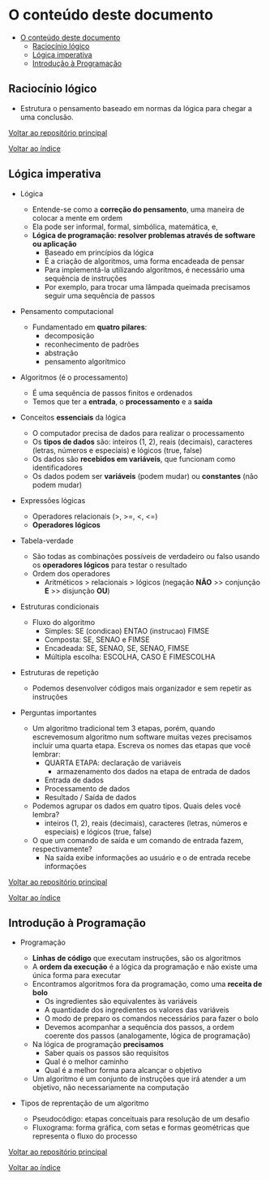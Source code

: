 # O conteúdo deste documento

- [O conteúdo deste documento](#o-conteúdo-deste-documento)
  - [Raciocínio lógico](#raciocínio-lógico)
  - [Lógica imperativa](#lógica-imperativa)
  - [Introdução à Programação](#introdução-à-programação)

## Raciocínio lógico

- Estrutura o pensamento baseado em normas da lógica para chegar a uma conclusão.

[Voltar ao repositório principal](/README.md)

[Voltar ao índice](#o-conteúdo-deste-documento)

## Lógica imperativa

- Lógica
  - Entende-se como a **correção do pensamento**, uma maneira de colocar a mente em ordem
  - Ela pode ser informal, formal, simbólica, matemática, e,
  - **Lógica de programação: resolver problemas através de software ou aplicação**
    - Baseado em princípios da lógica
    - É a criação de algoritmos, uma forma encadeada de pensar
    - Para implementá-la utilizando algoritmos, é necessário uma sequência de instruções
    - Por exemplo, para trocar uma lâmpada queimada precisamos seguir uma sequência de passos

- Pensamento computacional
  - Fundamentado em **quatro pilares**:
    - decomposição
    - reconhecimento de padrões
    - abstração
    - pensamento algorítmico

- Algoritmos (é o processamento)
  - É uma sequência de passos finitos e ordenados
  - Temos que ter a **entrada**, o **processamento** e a **saída**

- Conceitos **essenciais** da lógica
  - O computador precisa de dados para realizar o processamento
  - Os **tipos de dados** são: inteiros (1, 2), reais (decimais), caracteres (letras, números e especiais) e lógicos (true, false)
  - Os dados são **recebidos em variáveis**, que funcionam como identificadores
  - Os dados podem ser **variáveis** (podem mudar) ou **constantes** (não podem mudar)

- Expressões lógicas
  - Operadores relacionais (>, >=, <, <=)
  - **Operadores lógicos**
- Tabela-verdade
  - São todas as combinações possíveis de verdadeiro ou falso usando os **operadores lógicos** para testar o resultado
  - Ordem dos operadores
    - Aritméticos > relacionais > lógicos (negação **NÃO** >> conjunção **E** >> disjunção **OU**)
- Estruturas condicionais
  - Fluxo do algoritmo
    - Simples: SE (condicao) ENTAO (instrucao) FIMSE
    - Composta: SE, SENAO e FIMSE
    - Encadeada: SE, SENAO, SE, SENAO, FIMSE
    - Múltipla escolha: ESCOLHA, CASO E FIMESCOLHA
- Estruturas de repetição
  - Podemos desenvolver códigos mais organizador e sem repetir as instruções

- Perguntas importantes
  - Um algoritmo tradicional tem 3 etapas, porém, quando escrevemosum algoritmo num software muitas vezes precisamos incluir uma quarta etapa. Escreva os nomes das etapas que você lembrar:
    - QUARTA ETAPA: declaração de variáveis
      - armazenamento dos dados na etapa de entrada de dados
    - Entrada de dados
    - Processamento de dados
    - Resultado / Saída de dados
  - Podemos agrupar os dados em quatro tipos. Quais deles você lembra?
    - inteiros (1, 2), reais (decimais), caracteres (letras, números e especiais) e lógicos (true, false)
  - O que um comando de saída e um comando de entrada fazem, respectivamente?
    - Na saída exibe informações ao usuário e o de entrada recebe informações

[Voltar ao repositório principal](/README.md)

[Voltar ao índice](#o-conteúdo-deste-documento)

## Introdução à Programação

- Programação
  - **Linhas de código** que executam instruções, são os algoritmos
  - A **ordem da execução** é a lógica da programação e não existe uma única forma para executar
  - Encontramos algoritmos fora da programação, como uma **receita de bolo**
    - Os ingredientes são equivalentes às variáveis
    - A quantidade dos ingredientes os valores das variáveis
    - O modo de preparo os comandos necessários para fazer o bolo
    - Devemos acompanhar a sequência dos passos, a ordem coerente dos passos (analogamente, lógica de programação)
  - Na lógica de programação **precisamos**
    - Saber quais os passos são requisitos
    - Qual é o melhor caminho
    - Qual é a melhor forma para alcançar o objetivo 
  - Um algoritmo é um conjunto de instruções que irá atender a um objetivo, não necessariamente na computação

- Tipos de reprentação de um algoritmo
  - Pseudocódigo: etapas conceituais para resolução de um desafio
  - Fluxograma: forma gráfica, com setas e formas geométricas que representa o fluxo do processo


[Voltar ao repositório principal](/README.md)

[Voltar ao índice](#o-conteúdo-deste-documento)